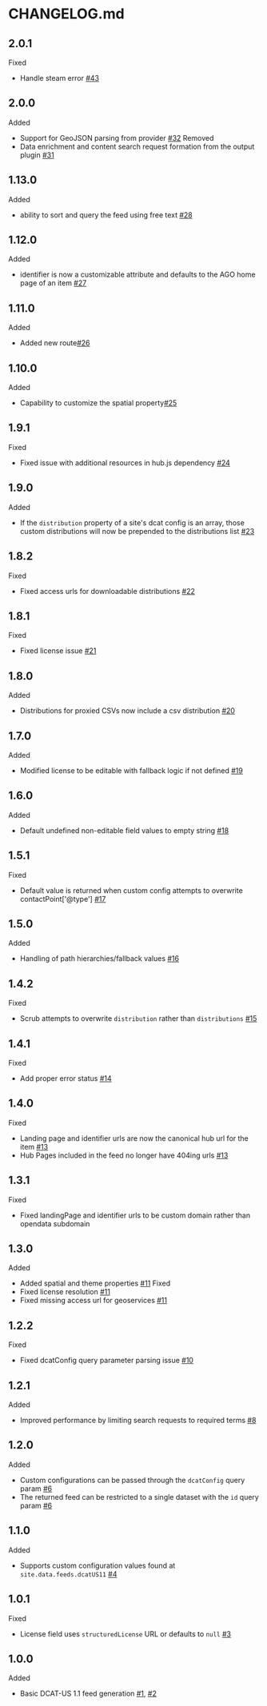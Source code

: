 # CHANGELOG.md

## 2.0.1
Fixed
- Handle steam error [#43](https://github.com/koopjs/koop-output-dcat-ap-201/pull/43)

## 2.0.0
Added
- Support for GeoJSON parsing from provider [#32](https://github.com/koopjs/koop-output-dcat-us-11/pull/32)
Removed
- Data enrichment and content search request formation from the output plugin [#31](https://github.com/koopjs/koop-output-dcat-us-11/pull/31)

## 1.13.0
Added
- ability to sort and query the feed using free text [#28](https://github.com/koopjs/koop-output-dcat-us-11/pull/28)

## 1.12.0
Added
- identifier is now a customizable attribute and defaults to the AGO home page of an item [#27](https://github.com/koopjs/koop-output-dcat-us-11/pull/27)

## 1.11.0
Added
- Added new route[#26](https://github.com/koopjs/koop-output-dcat-us-11/pull/26)

## 1.10.0
Added
- Capability to customize the spatial property[#25](https://github.com/koopjs/koop-output-dcat-us-11/pull/25)

## 1.9.1
Fixed
- Fixed issue with additional resources in hub.js dependency [#24](https://github.com/koopjs/koop-output-dcat-us-11/pull/24)

## 1.9.0
Added
- If the `distribution` property of a site's dcat config is an array, those custom distributions will now be prepended to the distributions list [#23](https://github.com/koopjs/koop-output-dcat-us-11/pull/23)

## 1.8.2
Fixed
- Fixed access urls for downloadable distributions [#22](https://github.com/koopjs/koop-output-dcat-us-11/pull/22)

## 1.8.1
Fixed
- Fixed license issue [#21](https://github.com/koopjs/koop-output-dcat-us-11/pull/21)

## 1.8.0
Added
- Distributions for proxied CSVs now include a csv distribution [#20](https://github.com/koopjs/koop-output-dcat-us-11/pull/20)

## 1.7.0
Added
- Modified license to be editable with fallback logic if not defined [#19](https://github.com/koopjs/koop-output-dcat-us-11/pull/19)

## 1.6.0
Added
- Default undefined non-editable field values to empty string [#18](https://github.com/koopjs/koop-output-dcat-us-11/pull/18)

## 1.5.1
Fixed
- Default value is returned when custom config attempts to overwrite contactPoint['@type'] [#17](https://github.com/koopjs/koop-output-dcat-us-11/pull/17)

## 1.5.0
Added
- Handling of path hierarchies/fallback values [#16](https://github.com/koopjs/koop-output-dcat-us-11/pull/16)

## 1.4.2
Fixed
- Scrub attempts to overwrite `distribution` rather than `distributions` [#15](https://github.com/koopjs/koop-output-dcat-us-11/pull/15)

## 1.4.1
Fixed
- Add proper error status [#14](https://github.com/koopjs/koop-output-dcat-us-11/pull/14)

## 1.4.0
Fixed
- Landing page and identifier urls are now the canonical hub url for the item [#13](https://github.com/koopjs/koop-output-dcat-us-11/pull/13)
- Hub Pages included in the feed no longer have 404ing urls [#13](https://github.com/koopjs/koop-output-dcat-us-11/pull/13)

## 1.3.1
Fixed
- Fixed landingPage and identifier urls to be custom domain rather than opendata subdomain

## 1.3.0
Added
- Added spatial and theme properties [#11](https://github.com/koopjs/koop-output-dcat-us-11/pull/11)
Fixed
- Fixed license resolution [#11](https://github.com/koopjs/koop-output-dcat-us-11/pull/11)
- Fixed missing access url for geoservices [#11](https://github.com/koopjs/koop-output-dcat-us-11/pull/11)

## 1.2.2
Fixed
- Fixed dcatConfig query parameter parsing issue [#10](https://github.com/koopjs/koop-output-dcat-us-11/pull/10)

## 1.2.1
Added
- Improved performance by limiting search requests to required terms [#8](https://github.com/koopjs/koop-output-dcat-us-11/pull/8)

## 1.2.0
Added
- Custom configurations can be passed through the `dcatConfig` query param [#6](https://github.com/koopjs/koop-output-dcat-us-11/pull/6)
- The returned feed can be restricted to a single dataset with the `id` query param [#6](https://github.com/koopjs/koop-output-dcat-us-11/pull/6)

## 1.1.0
Added
- Supports custom configuration values found at `site.data.feeds.dcatUS11` [#4](https://github.com/koopjs/koop-output-dcat-us-11/pull/4)

## 1.0.1

Fixed
- License field uses `structuredLicense` URL or defaults to `null` [#3](https://github.com/koopjs/koop-output-dcat-us-11/pull/3)

## 1.0.0

Added
- Basic DCAT-US 1.1 feed generation [#1](https://github.com/koopjs/koop-output-dcat-us-11/pull/1), [#2](https://github.com/koopjs/koop-output-dcat-us-11/pull/2)